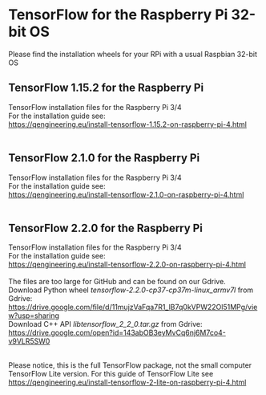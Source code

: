 # TensorFlow for the Raspberry Pi 32-bit OS
Please find the installation wheels for your RPi with a usual Raspbian 32-bit OS <br/>
## TensorFlow 1.15.2 for the Raspberry Pi
TensorFlow installation files for the Raspberry Pi 3/4 <br/>
For the installation guide see: <br/>
https://qengineering.eu/install-tensorflow-1.15.2-on-raspberry-pi-4.html <br/><br/>
## TensorFlow 2.1.0 for the Raspberry Pi
TensorFlow installation files for the Raspberry Pi 3/4 <br/>
For the installation guide see: <br/>
https://qengineering.eu/install-tensorflow-2.1.0-on-raspberry-pi-4.html <br/> <br/>
## TensorFlow 2.2.0 for the Raspberry Pi
TensorFlow installation files for the Raspberry Pi 3/4 <br/>
For the installation guide see: <br/>
https://qengineering.eu/install-tensorflow-2.2.0-on-raspberry-pi-4.html <br/><br/>
The files are too large for GitHub and can be found on our Gdrive.<br/>
Download Python wheel _tensorflow-2.2.0-cp37-cp37m-linux_armv7l_ from Gdrive: https://drive.google.com/file/d/11mujzVaFqa7R1_lB7q0kVPW22Ol51MPg/view?usp=sharing <br/>
Download C++ API _libtensorflow_2_2_0.tar.gz_ from Gdrive: https://drive.google.com/open?id=143abOB3eyMvCq6nj6M7co4-v9VLR5SW0 <br/><br/>

Please notice, this is the full TensorFlow package, not the small computer TensorFlow Lite version.
For this guide of TensorFlow Lite see https://qengineering.eu/install-tensorflow-2-lite-on-raspberry-pi-4.html <br/>
<br/>
